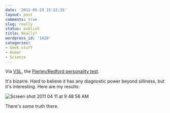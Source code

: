 ```yaml
---
date: '2011-05-23 15:12:35'
layout: post
comments: true
slug: really
status: publish
title: Really?
wordpress_id: '1420'
categories:
- Geek stuff
- Humor
- Science
---
```


Via [VSL](http://www.veryshortlist.com/vsl/daily.cfm/review/1839/), the [Pierley/Redford personality test](http://www.hypnoid.com/psytest2.html).

It's bizarre. Hard to believe it has any diagnostic power beyond silliness, but it's interesting. Here are my results:

![Screen shot 2011 04 11 at 9 48 56 AM](http://fnord.phfactor.net/wp-content/uploads/2011/05/Screen-shot-2011-04-11-at-9.48.56-AM.png)

There's some truth there.
